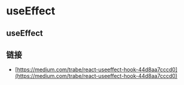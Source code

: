 # useEffect

## useEffect

## 链接

* [https://medium.com/trabe/react-useeffect-hook-44d8aa7cccd0](https://medium.com/trabe/react-useeffect-hook-44d8aa7cccd0)

